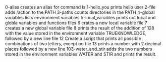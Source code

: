 0-alias creates an alias for command ls
1-hello_you prints hello user
2-file adds /action to the PATH
3-paths counts directories in the PATH
4-global variables lists environment variables
5-local_variables prints out local and globla variables and functions
files 6 crates a new local variable
file 7 creates a new global variable
file 8 prints the result of the addition of 128 with the value stored in the environment variable TRUEKNOWLEDGE, followed by a new line
file 12 Create a script that prints all possible combinations of two letters, except oo
file 13 prints a number with 2 decimal places followed by a new line
103-water_and_stir adds the two numbers stored in the environment variables WATER and STIR and prints the result.
